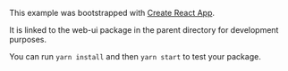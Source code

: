 This example was bootstrapped with [Create React App](https://github.com/facebook/create-react-app).

It is linked to the web-ui package in the parent directory for development purposes.

You can run `yarn install` and then `yarn start` to test your package.

